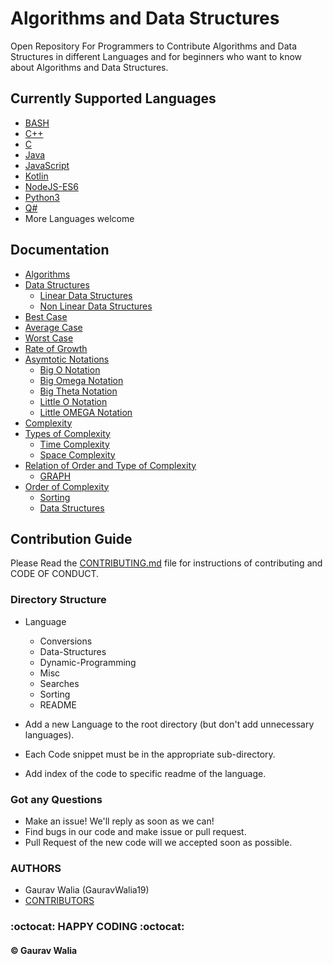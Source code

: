 # Algorithms and Data Structures

Open Repository For Programmers to Contribute Algorithms and Data Structures in different Languages and for beginners who want to know about Algorithms and Data Structures.

## Currently Supported Languages

* [BASH](BASH/README.md)
* [C++](C++/README.md)
* [C](C/README.md)
* [Java](Java/README.md)
* [JavaScript](JavaScript/README.md)
* [Kotlin](Kotlin/README.md)
* [NodeJS-ES6](NodeJS-ES6/README.md)
* [Python3](Python3/README.md)
* [Q#](QSharp/README.md)
* More Languages welcome

## Documentation

* [Algorithms](docs/define.md)
* [Data Structures](docs/define.md)
  * [Linear Data Structures](docs/define.md)
  * [Non Linear Data Structures](docs/define.md)
* [Best Case](docs/define.md)
* [Average Case](docs/define.md)
* [Worst Case](docs/define.md)
* [Rate of Growth](docs/define.md)
* [Asymtotic Notations](docs/define.md)
  * [Big O Notation](docs/define.md)
  * [Big Omega Notation](docs/define.md)
  * [Big Theta Notation](docs/define.md)
  * [Little O Notation](docs/define.md)
  * [Little OMEGA Notation](docs/define.md)
* [Complexity](docs/complexity.md)
* [Types of Complexity](docs/complexity.md)
  * [Time Complexity](docs/define.md)
  * [Space Complexity](docs/define.md)
* [Relation of Order and Type of Complexity](docs/complexity.md)
  * [GRAPH](docs/complexity.md)
* [Order of Complexity](docs/complexity.md)
  * [Sorting](docs/complexity.md)
  * [Data Structures](docs/complexity.md)

## Contribution Guide

Please Read the [CONTRIBUTING.md](.github/CONTRIBUTING.md) file for instructions of contributing and CODE OF CONDUCT.

### Directory Structure

* Language
  * Conversions
  * Data-Structures
  * Dynamic-Programming
  * Misc
  * Searches
  * Sorting
  * README

* Add a new Language to the root directory (but don't add unnecessary languages).
* Each Code snippet must be in the appropriate sub-directory.
* Add index of the code to specific readme of the language.

### Got any Questions

* Make an issue! We'll reply as soon as we can!
* Find bugs in our code and make issue or pull request.
* Pull Request of the new code will we accepted soon as possible.

### AUTHORS

* Gaurav Walia (GauravWalia19)
* [CONTRIBUTORS](CONTRIBUTORS.md)

### :octocat: HAPPY CODING :octocat:

#### :copyright: Gaurav Walia